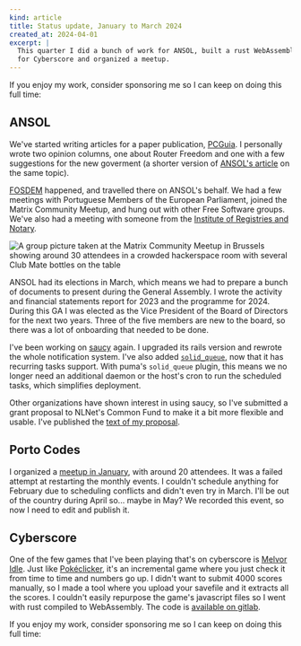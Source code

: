 ```yaml
---
kind: article
title: Status update, January to March 2024
created_at: 2024-04-01
excerpt: |
  This quarter I did a bunch of work for ANSOL, built a rust WebAssembly tool
  for Cyberscore and organized a meetup.
---
```


<aside markdown="1">
  If you enjoy my work, consider sponsoring me so I can keep on doing this full
  time: <https://github.com/sponsors/hugopeixoto>
</aside>

## ANSOL

We've started writing articles for a paper publication, [PCGuia][pcguia]. I
personally wrote two opinion columns, one about Router Freedom and one with a
few suggestions for the new goverment (a shorter version of [ANSOL's
article][ideias] on the same topic).

[FOSDEM][fosdem] happened, and travelled there on ANSOL's behalf. We had a few
meetings with Portuguese Members of the European Parliament, joined the Matrix
Community Meetup, and hung out with other Free Software groups. We've also had
a meeting with someone from the [Institute of Registries and Notary][irn].

![A group picture taken at the Matrix Community Meetup in Brussels showing around 30 attendees in a crowded hackerspace room with several Club Mate bottles on the table](matrix-meetup-2024.jpg)

ANSOL had its elections in March, which means we had to prepare a bunch of
documents to present during the General Assembly. I wrote the activity and
financial statements report for 2023 and the programme for 2024. During this GA
I was elected as the Vice President of the Board of Directors for the next two
years. Three of the five members are new to the board, so there was a lot of
onboarding that needed to be done.

I've been working on [saucy][saucy] again. I upgraded its rails version and
rewrote the whole notification system. I've also added [`solid_queue`][squeue],
now that it has recurring tasks support. With puma's `solid_queue` plugin, this
means we no longer need an additional daemon or the host's cron to run the
scheduled tasks, which simplifies deployment.

Other organizations have shown interest in using saucy, so I've submitted a
grant proposal to NLNet's Common Fund to make it a bit more flexible and
usable. I've published the [text of my proposal][nlnet].


## Porto Codes

I organized a [meetup in January][portocodes], with around 20 attendees. It was
a failed attempt at restarting the monthly events. I couldn't schedule anything
for February due to scheduling conflicts and didn't even try in March. I'll be
out of the country during April so... maybe in May? We recorded this event, so
now I need to edit and publish it.



## Cyberscore

One of the few games that I've been playing that's on cyberscore is [Melvor
Idle][melvor]. Just like [Pokéclicker][pokeclicker], it's an incremental game
where you just check it from time to time and numbers go up. I didn't want to
submit 4000 scores manually, so I made a tool where you upload your savefile
and it extracts all the scores. I couldn't easily repurpose the game's
javascript files so I went with rust compiled to WebAssembly. The code is
[available on gitlab][csmelvor].


<aside markdown="1">
  If you enjoy my work, consider sponsoring me so I can keep on doing this full
  time: <https://github.com/sponsors/hugopeixoto>
</aside>

[pcguia]: https://pcguia.pt/
[ideias]: https://ansol.org/noticias/2024-01-12-ideias-para-a-proxima-legislatura/
[fosdem]: https://fosdem.org/
[irn]: https://en.wikipedia.org/wiki/Institute_of_Registries_and_Notary
[saucy]: https://git.ansol.org/ansol/saucy
[squeue]: https://github.com/rails/solid_queue/
[melvor]: https://melvoridle.com/
[pokeclicker]: /articles/more-fresh-shenanigans.html
[csmelvor]: https://gitlab.com/cyberscore/melvoridle
[nlnet]: https://gist.github.com/hugopeixoto/b2b611a4c61b97050c2bbe876deed566
[portocodes]: https://porto.codes/previous#2024-01-25
